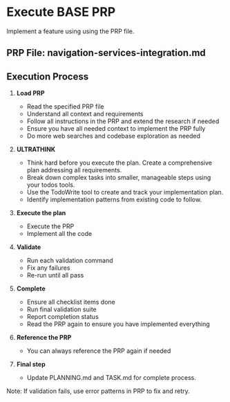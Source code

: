 # Execute BASE PRP

Implement a feature using using the PRP file.

## PRP File: navigation-services-integration.md

## Execution Process

1. **Load PRP**

    - Read the specified PRP file
    - Understand all context and requirements
    - Follow all instructions in the PRP and extend the research if needed
    - Ensure you have all needed context to implement the PRP fully
    - Do more web searches and codebase exploration as needed

2. **ULTRATHINK**

    - Think hard before you execute the plan. Create a comprehensive plan addressing all requirements.
    - Break down complex tasks into smaller, manageable steps using your todos tools.
    - Use the TodoWrite tool to create and track your implementation plan.
    - Identify implementation patterns from existing code to follow.

3. **Execute the plan**

    - Execute the PRP
    - Implement all the code

4. **Validate**

    - Run each validation command
    - Fix any failures
    - Re-run until all pass

5. **Complete**

    - Ensure all checklist items done
    - Run final validation suite
    - Report completion status
    - Read the PRP again to ensure you have implemented everything

6. **Reference the PRP**

    - You can always reference the PRP again if needed

7. **Final step**
    - Update PLANNING.md and TASK.md for complete process.

Note: If validation fails, use error patterns in PRP to fix and retry.
